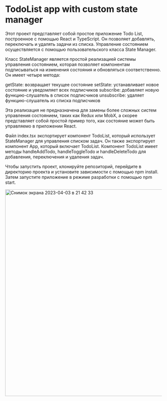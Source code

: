 # TodoList app with custom state manager

Этот проект представляет собой простое приложение Todo List, построенное с помощью React и TypeScript. Он позволяет добавлять, переключать и удалять задачи из списка. Управление состоянием осуществляется с помощью пользовательского класса State Manager.

Класс StateManager является простой реализацией системы управления состоянием, которая позволяет компонентам подписываться на изменения состояния и обновляться соответственно. Он имеет четыре метода:

getState: возвращает текущее состояние
setState: устанавливает новое состояние и уведомляет всех подписчиков
subscribe: добавляет новую функцию-слушатель в список подписчиков
unsubscribe: удаляет функцию-слушатель из списка подписчиков

Эта реализация не предназначена для замены более сложных систем управления состоянием, таких как Redux или MobX, а скорее представляет собой простой пример того, как состояние может быть управляемо в приложении React.

Файл index.tsx экспортирует компонент TodoList, который использует StateManager для управления списком задач. Он также экспортирует компонент App, который включает TodoList. Компонент TodoList имеет методы handleAddTodo, handleToggleTodo и handleDeleteTodo для добавления, переключения и удаления задач.

Чтобы запустить проект, клонируйте репозиторий, перейдите в директорию проекта и установите зависимости с помощью npm install. Затем запустите приложение в режиме разработки с помощью npm start.

<img width="664" alt="Снимок экрана 2023-04-03 в 21 42 33" src="https://user-images.githubusercontent.com/98719246/229598510-980f3fb9-b739-46ad-ab57-15b1ac9fcff4.png">
